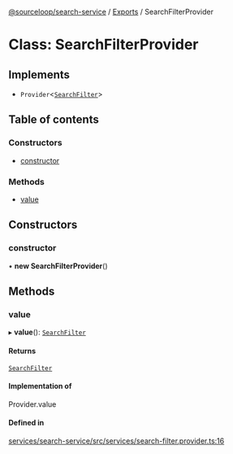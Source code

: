 [@sourceloop/search-service](../README.md) / [Exports](../modules.md) / SearchFilterProvider

# Class: SearchFilterProvider

## Implements

- `Provider`<[`SearchFilter`](../modules.md#searchfilter)\>

## Table of contents

### Constructors

- [constructor](SearchFilterProvider.md#constructor)

### Methods

- [value](SearchFilterProvider.md#value)

## Constructors

### constructor

• **new SearchFilterProvider**()

## Methods

### value

▸ **value**(): [`SearchFilter`](../modules.md#searchfilter)

#### Returns

[`SearchFilter`](../modules.md#searchfilter)

#### Implementation of

Provider.value

#### Defined in

[services/search-service/src/services/search-filter.provider.ts:16](https://github.com/sourcefuse/loopback4-microservice-catalog/blob/93a7f917/services/search-service/src/services/search-filter.provider.ts#L16)
